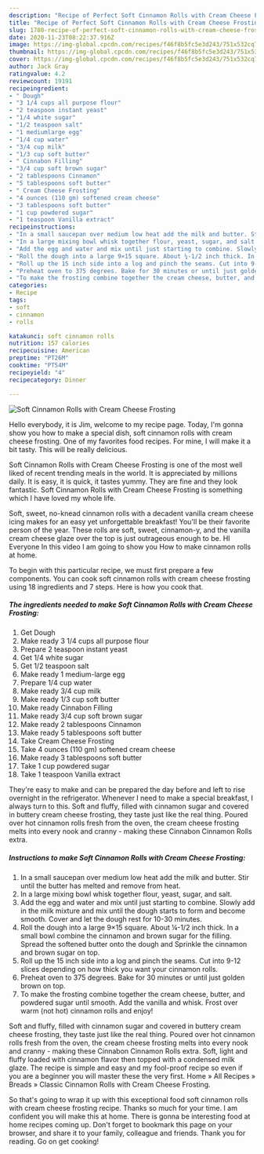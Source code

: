 ```yaml
---
description: "Recipe of Perfect Soft Cinnamon Rolls with Cream Cheese Frosting"
title: "Recipe of Perfect Soft Cinnamon Rolls with Cream Cheese Frosting"
slug: 1780-recipe-of-perfect-soft-cinnamon-rolls-with-cream-cheese-frosting
date: 2020-11-23T08:22:37.916Z
image: https://img-global.cpcdn.com/recipes/f46f8b5fc5e3d243/751x532cq70/soft-cinnamon-rolls-with-cream-cheese-frosting-recipe-main-photo.jpg
thumbnail: https://img-global.cpcdn.com/recipes/f46f8b5fc5e3d243/751x532cq70/soft-cinnamon-rolls-with-cream-cheese-frosting-recipe-main-photo.jpg
cover: https://img-global.cpcdn.com/recipes/f46f8b5fc5e3d243/751x532cq70/soft-cinnamon-rolls-with-cream-cheese-frosting-recipe-main-photo.jpg
author: Jack Gray
ratingvalue: 4.2
reviewcount: 19191
recipeingredient:
- " Dough"
- "3 1/4 cups all purpose flour"
- "2 teaspoon instant yeast"
- "1/4 white sugar"
- "1/2 teaspoon salt"
- "1 mediumlarge egg"
- "1/4 cup water"
- "3/4 cup milk"
- "1/3 cup soft butter"
- " Cinnabon Filling"
- "3/4 cup soft brown sugar"
- "2 tablespoons Cinnamon"
- "5 tablespoons soft butter"
- " Cream Cheese Frosting"
- "4 ounces (110 gm) softened cream cheese"
- "3 tablespoons soft butter"
- "1 cup powdered sugar"
- "1 teaspoon Vanilla extract"
recipeinstructions:
- "In a small saucepan over medium low heat add the milk and butter. Stir until the butter has melted and remove from heat."
- "In a large mixing bowl whisk together flour, yeast, sugar, and salt."
- "Add the egg and water and mix until just starting to combine. Slowly add in the milk mixture and mix until the dough starts to form and become smooth. Cover and let the dough rest for 10-30 minutes."
- "Roll the dough into a large 9×15 square. About ¼-1/2 inch thick. In a small bowl combine the cinnamon and brown sugar for the filling. Spread the softened butter onto the dough and Sprinkle the cinnamon and brown sugar on top."
- "Roll up the 15 inch side into a log and pinch the seams. Cut into 9-12 slices depending on how thick you want your cinnamon rolls."
- "Preheat oven to 375 degrees. Bake for 30 minutes or until just golden brown on top."
- "To make the frosting combine together the cream cheese, butter, and powdered sugar until smooth. Add the vanilla and whisk. Frost over warm (not hot) cinnamon rolls and enjoy!"
categories:
- Recipe
tags:
- soft
- cinnamon
- rolls

katakunci: soft cinnamon rolls 
nutrition: 157 calories
recipecuisine: American
preptime: "PT26M"
cooktime: "PT54M"
recipeyield: "4"
recipecategory: Dinner

---
```



![Soft Cinnamon Rolls with Cream Cheese Frosting](https://img-global.cpcdn.com/recipes/f46f8b5fc5e3d243/751x532cq70/soft-cinnamon-rolls-with-cream-cheese-frosting-recipe-main-photo.jpg)

Hello everybody, it is Jim, welcome to my recipe page. Today, I'm gonna show you how to make a special dish, soft cinnamon rolls with cream cheese frosting. One of my favorites food recipes. For mine, I will make it a bit tasty. This will be really delicious.

Soft Cinnamon Rolls with Cream Cheese Frosting is one of the most well liked of recent trending meals in the world. It is appreciated by millions daily. It is easy, it is quick, it tastes yummy. They are fine and they look fantastic. Soft Cinnamon Rolls with Cream Cheese Frosting is something which I have loved my whole life.

Soft, sweet, no-knead cinnamon rolls with a decadent vanilla cream cheese icing makes for an easy yet unforgettable breakfast! You&#39;ll be their favorite person of the year. These rolls are soft, sweet, cinnamon-y, and the vanilla cream cheese glaze over the top is just outrageous enough to be. HI Everyone In this video I am going to show you How to make cinnamon rolls at home.


To begin with this particular recipe, we must first prepare a few components. You can cook soft cinnamon rolls with cream cheese frosting using 18 ingredients and 7 steps. Here is how you cook that.

<!--inarticleads1-->

##### The ingredients needed to make Soft Cinnamon Rolls with Cream Cheese Frosting:

1. Get  Dough
1. Make ready 3 1/4 cups all purpose flour
1. Prepare 2 teaspoon instant yeast
1. Get 1/4 white sugar
1. Get 1/2 teaspoon salt
1. Make ready 1 medium-large egg
1. Prepare 1/4 cup water
1. Make ready 3/4 cup milk
1. Make ready 1/3 cup soft butter
1. Make ready  Cinnabon Filling
1. Make ready 3/4 cup soft brown sugar
1. Make ready 2 tablespoons Cinnamon
1. Make ready 5 tablespoons soft butter
1. Take  Cream Cheese Frosting
1. Take 4 ounces (110 gm) softened cream cheese
1. Make ready 3 tablespoons soft butter
1. Take 1 cup powdered sugar
1. Take 1 teaspoon Vanilla extract


They&#39;re easy to make and can be prepared the day before and left to rise overnight in the refrigerator. Whenever I need to make a special breakfast, I always turn to this. Soft and fluffy, filled with cinnamon sugar and covered in buttery cream cheese frosting, they taste just like the real thing. Poured over hot cinnamon rolls fresh from the oven, the cream cheese frosting melts into every nook and cranny - making these Cinnabon Cinnamon Rolls extra. 

<!--inarticleads2-->

##### Instructions to make Soft Cinnamon Rolls with Cream Cheese Frosting:

1. In a small saucepan over medium low heat add the milk and butter. Stir until the butter has melted and remove from heat.
1. In a large mixing bowl whisk together flour, yeast, sugar, and salt.
1. Add the egg and water and mix until just starting to combine. Slowly add in the milk mixture and mix until the dough starts to form and become smooth. Cover and let the dough rest for 10-30 minutes.
1. Roll the dough into a large 9×15 square. About ¼-1/2 inch thick. In a small bowl combine the cinnamon and brown sugar for the filling. Spread the softened butter onto the dough and Sprinkle the cinnamon and brown sugar on top.
1. Roll up the 15 inch side into a log and pinch the seams. Cut into 9-12 slices depending on how thick you want your cinnamon rolls.
1. Preheat oven to 375 degrees. Bake for 30 minutes or until just golden brown on top.
1. To make the frosting combine together the cream cheese, butter, and powdered sugar until smooth. Add the vanilla and whisk. Frost over warm (not hot) cinnamon rolls and enjoy!


Soft and fluffy, filled with cinnamon sugar and covered in buttery cream cheese frosting, they taste just like the real thing. Poured over hot cinnamon rolls fresh from the oven, the cream cheese frosting melts into every nook and cranny - making these Cinnabon Cinnamon Rolls extra. Soft, light and fluffy loaded with cinnamon flavor then topped with a condensed milk glaze. The recipe is simple and easy and my fool-proof recipe so even if you are a beginner you will master these the very first. Home » All Recipes » Breads » Classic Cinnamon Rolls with Cream Cheese Frosting. 

So that's going to wrap it up with this exceptional food soft cinnamon rolls with cream cheese frosting recipe. Thanks so much for your time. I am confident you will make this at home. There is gonna be interesting food at home recipes coming up. Don't forget to bookmark this page on your browser, and share it to your family, colleague and friends. Thank you for reading. Go on get cooking!
